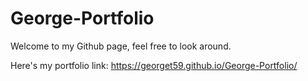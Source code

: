 # George-Portfolio
Welcome to my Github page, feel free to look around.

Here's my portfolio link: https://georget59.github.io/George-Portfolio/ 
